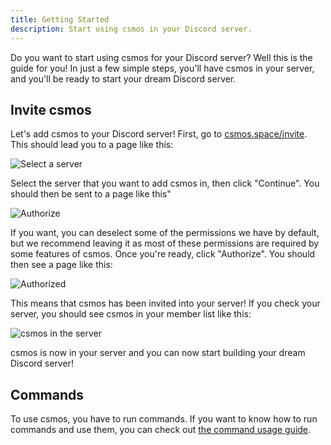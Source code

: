 ```yaml
---
title: Getting Started
description: Start using csmos in your Discord server.
---
```


Do you want to start using csmos for your Discord server? Well this is the guide for you! In just a few simple steps, you'll have csmos in your server, and you'll be ready to start your dream Discord server.

## Invite csmos

Let's add csmos to your Discord server! First, go to [csmos.space/invite](https://csmos.space/invite). This should lead you to a page like this:

![Select a server](/getting-started/invite-1.png)

Select the server that you want to add csmos in, then click "Continue". You should then be sent to a page like this"

![Authorize](/getting-started/invite-2.png)

If you want, you can deselect some of the permissions we have by default, but we recommend leaving it as most of these permissions are required by some features of csmos. Once you're ready, click "Authorize". You should then see a page like this:

![Authorized](/getting-started/invite-3.png)

This means that csmos has been invited into your server! If you check your server, you should see csmos in your member list like this:

![csmos in the server](/getting-started/invite-4.png)

csmos is now in your server and you can now start building your dream Discord server!

## Commands

To use csmos, you have to run commands. If you want to know how to run commands and use them, you can check out [the command usage guide](/commands).
